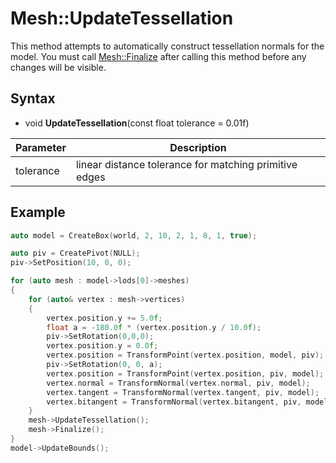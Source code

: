 # Mesh::UpdateTessellation

This method attempts to automatically construct tessellation normals for the model. You must call [Mesh::Finalize](Mesh_Finalize.md) after calling this method before any changes will be visible.

## Syntax

- void **UpdateTessellation**(const float tolerance = 0.01f)

| Parameter | Description |
|---|---|
| tolerance | linear distance tolerance for matching primitive edges |

## Example

```c++
auto model = CreateBox(world, 2, 10, 2, 1, 8, 1, true);

auto piv = CreatePivot(NULL);
piv->SetPosition(10, 0, 0);

for (auto mesh : model->lods[0]->meshes)
{
    for (auto& vertex : mesh->vertices)
    {
        vertex.position.y += 5.0f;
        float a = -180.0f * (vertex.position.y / 10.0f);
        piv->SetRotation(0,0,0);
        vertex.position.y = 0.0f;
        vertex.position = TransformPoint(vertex.position, model, piv);
        piv->SetRotation(0, 0, a);
        vertex.position = TransformPoint(vertex.position, piv, model);
        vertex.normal = TransformNormal(vertex.normal, piv, model);
        vertex.tangent = TransformNormal(vertex.tangent, piv, model);
        vertex.bitangent = TransformNormal(vertex.bitangent, piv, model);
    }
    mesh->UpdateTessellation();
    mesh->Finalize();
}
model->UpdateBounds();
```
